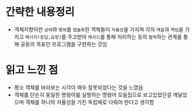 # 간략한 내용정리
- 객체지향이란 `상태`와 `행위`를 `캡슐화`한 객체들이 `자율성`을 가지며 각자 `역할`과 `책임`을 가지고 `메시지(응답,요청)`를 주고받아 `메서드`를 통해 처리하는 등의 `협력`하는 관계를 통해 공동의 목표인 프로그램을 구현하는 것임

# 읽고 느낀 점
- 평소 객체를 바라보는 시각이 매우 잘못되었다는 것을 느꼈음
- 객체를 단순히 동일한 명령어를 실행하는 명령어 모음집으로 보고있었단걸 깨달았으며 객체를 하나의 자율성을 가진 독립체로 다뤄야 한다고 생각함